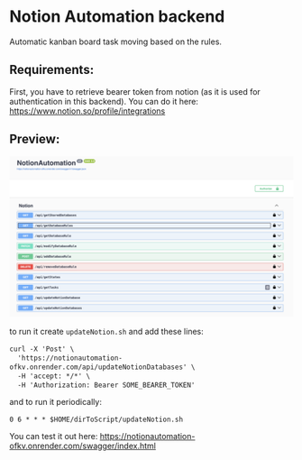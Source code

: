 # Notion Automation backend

Automatic kanban board task moving based on the rules.

## Requirements:
First, you have to retrieve bearer token from notion (as it is used for authentication in this backend). You can do it here: https://www.notion.so/profile/integrations

## Preview:
![Swagger endpoints preview](/Images/Swagger.png)

to run it create `updateNotion.sh`
and add these lines:
```
curl -X 'Post' \
  'https://notionautomation-ofkv.onrender.com/api/updateNotionDatabases' \
  -H 'accept: */*' \
  -H 'Authorization: Bearer SOME_BEARER_TOKEN'
```
and to run it periodically:

```
0 6 * * * $HOME/dirToScript/updateNotion.sh
```

You can test it out here: https://notionautomation-ofkv.onrender.com/swagger/index.html
